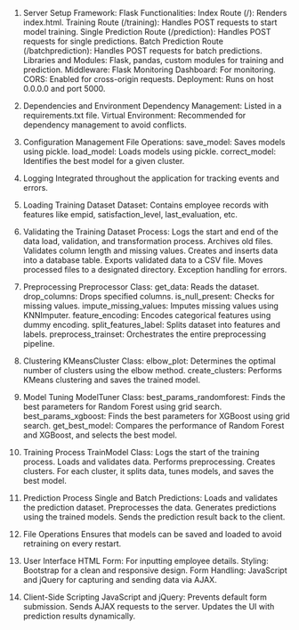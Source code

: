 1. Server Setup
Framework: Flask
Functionalities:
Index Route (/): Renders index.html.
Training Route (/training): Handles POST requests to start model training.
Single Prediction Route (/prediction): Handles POST requests for single predictions.
Batch Prediction Route (/batchprediction): Handles POST requests for batch predictions.
Libraries and Modules: Flask, pandas, custom modules for training and prediction.
Middleware:
Flask Monitoring Dashboard: For monitoring.
CORS: Enabled for cross-origin requests.
Deployment: Runs on host 0.0.0.0 and port 5000.


2. Dependencies and Environment
Dependency Management: Listed in a requirements.txt file.
Virtual Environment: Recommended for dependency management to avoid conflicts.


3. Configuration Management
File Operations:
save_model: Saves models using pickle.
load_model: Loads models using pickle.
correct_model: Identifies the best model for a given cluster.


4. Logging
Integrated throughout the application for tracking events and errors.


5. Loading Training Dataset
Dataset: Contains employee records with features like empid, satisfaction_level, last_evaluation, etc.


6. Validating the Training Dataset
Process:
Logs the start and end of the data load, validation, and transformation process.
Archives old files.
Validates column length and missing values.
Creates and inserts data into a database table.
Exports validated data to a CSV file.
Moves processed files to a designated directory.
Exception handling for errors.


7. Preprocessing
Preprocessor Class:
get_data: Reads the dataset.
drop_columns: Drops specified columns.
is_null_present: Checks for missing values.
impute_missing_values: Imputes missing values using KNNImputer.
feature_encoding: Encodes categorical features using dummy encoding.
split_features_label: Splits dataset into features and labels.
preprocess_trainset: Orchestrates the entire preprocessing pipeline.


8. Clustering
KMeansCluster Class:
elbow_plot: Determines the optimal number of clusters using the elbow method.
create_clusters: Performs KMeans clustering and saves the trained model.


9. Model Tuning
ModelTuner Class:
best_params_randomforest: Finds the best parameters for Random Forest using grid search.
best_params_xgboost: Finds the best parameters for XGBoost using grid search.
get_best_model: Compares the performance of Random Forest and XGBoost, and selects the best model.


10. Training Process
TrainModel Class:
Logs the start of the training process.
Loads and validates data.
Performs preprocessing.
Creates clusters.
For each cluster, it splits data, tunes models, and saves the best model.


11. Prediction Process
Single and Batch Predictions:
Loads and validates the prediction dataset.
Preprocesses the data.
Generates predictions using the trained models.
Sends the prediction result back to the client.


12. File Operations
Ensures that models can be saved and loaded to avoid retraining on every restart.


13. User Interface
HTML Form: For inputting employee details.
Styling: Bootstrap for a clean and responsive design.
Form Handling: JavaScript and jQuery for capturing and sending data via AJAX.


14. Client-Side Scripting
JavaScript and jQuery:
Prevents default form submission.
Sends AJAX requests to the server.
Updates the UI with prediction results dynamically.

